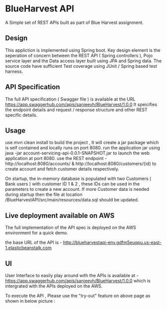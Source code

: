 # BlueHarvest API

A Simple set of REST APIs built as part of Blue Harvest assignment. 

## Design 
This appliction is implemented using Spring boot. Key design element is the seperation of concern between the REST API ( Spring controllers ), Pojo service layer and the Data access layer built using JPA and Spring data. 
The source code have sufficient Test coverage using JUnit / Spring based test harness.

## API Specification
The full API specification ( Swagger file ) is available at the URL https://app.swaggerhub.com/apis/sanjeevh/BlueHarvest/1.0.0 It speicifies the endpoint details and request / response structure and other REST specific details. 

## Usage 
use mvn clean install to build the project , It will create a jar package which is self contained and locally runs on port 8080.
run the application jar using java -jar account-servicing-api-0.0.1-SNAPSHOT.jar to launch the web application at port 8080.
use the REST endpoint - http://localhost:8080/accounts/ & http://localhost:8080/customers/{id} to create account and fetch customer details respectively. 

On startup, the in-memory database is populated with two Customers ( Bank users ) with customer ID 1 & 2 , these IDs can be used in the parameters to create a new account. If more Customer data is needed during startup then the file at location /BlueHarvestAPI/src/main/resources/data.sql should be updated.

## Live deployment available on AWS  
The full implementation of the API spec is deployed on the AWS environment for a quick demo. 

the base URL of the API is - http://blueharvestapi-env.gdfm5euqpu.us-east-1.elasticbeanstalk.com 

## UI 
User Interface to easily play around with the APIs is available at - https://app.swaggerhub.com/apis/sanjeevh/BlueHarvest/1.0.0 which is intergrated with the APIs deployed on the AWS. 

To execute the API , Please use the "try-out" feature on above page as shown in below picture :







